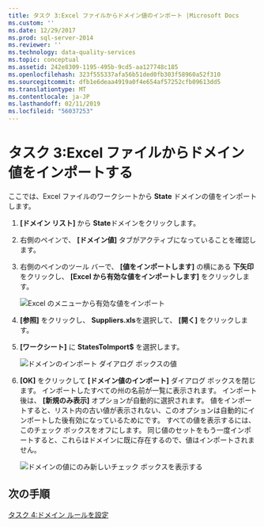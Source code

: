 ```yaml
---
title: タスク 3:Excel ファイルからドメイン値のインポート |Microsoft Docs
ms.custom: ''
ms.date: 12/29/2017
ms.prod: sql-server-2014
ms.reviewer: ''
ms.technology: data-quality-services
ms.topic: conceptual
ms.assetid: 242e8309-1195-495b-9cd5-aa127748c185
ms.openlocfilehash: 323f555337afa56b51ded0fb303f58960a52f310
ms.sourcegitcommit: dfb1e6deaa4919a0f4e654af57252cfb09613dd5
ms.translationtype: MT
ms.contentlocale: ja-JP
ms.lasthandoff: 02/11/2019
ms.locfileid: "56037253"
---
```

# <a name="task-3-importing-domain-values-from-an-excel-file"></a>タスク 3:Excel ファイルからドメイン値をインポートする
  ここでは、Excel ファイルのワークシートから **State** ドメインの値をインポートします。  
  
1.  **[ドメイン リスト]** から **State**ドメインをクリックします。  
  
2.  右側のペインで、 **[ドメイン値]** タブがアクティブになっていることを確認します。  
  
3.  右側のペインのツール バーで、 **[値をインポートします]** の横にある **下矢印** をクリックし、 **[Excel から有効な値をインポートします]** をクリックします。  
  
     ![Excel のメニューから有効な値をインポート](../../2014/tutorials/media/et-importingdomainvaluesfromanexcelfile-01.jpg "Excel のメニューからの有効な値のインポート")  
  
4.  **[参照]** をクリックし、 **Suppliers.xls**を選択して、 **[開く]** をクリックします。  
  
5.  **[ワークシート]** に **StatesToImport$** を選択します。  
  
     ![ドメインのインポート ダイアログ ボックスの値](../../2014/tutorials/media/et-importingdomainvaluesfromanexcelfile-02.jpg "ドメインのインポート ダイアログ ボックスの値")  
  
6.  **[OK]** をクリックして **[ドメイン値のインポート]** ダイアログ ボックスを閉じます。 インポートしたすべての州の名前が一覧に表示されます。 インポート後は、 **[新規のみ表示]** オプションが自動的に選択されます。 値をインポートすると、リスト内の古い値が表示されない、このオプションは自動的にインポートした後有効になっているためにです。 すべての値を表示するには、このチェック ボックスをオフにします。 同じ値のセットをもう一度インポートすると、これらはドメインに既に存在するので、値はインポートされません。  
  
     ![ドメインの値にのみ新しいチェック ボックスを表示する](../../2014/tutorials/media/et-importingdomainvaluesfromanexcelfile-03.jpg "ドメインの値にのみ新しいチェック ボックスを表示します。")  
  
## <a name="next-step"></a>次の手順  
 [タスク 4:ドメイン ルールを設定](../../2014/tutorials/task-4-setting-domain-rules.md)  
  
  
